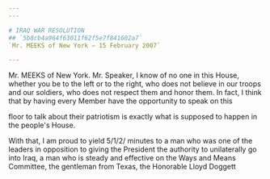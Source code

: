 ```yaml
---
---

# IRAQ WAR RESOLUTION
## `5b8cb4a964f63011f62f5e7f841602a7`
`Mr. MEEKS of New York — 15 February 2007`

---
```



Mr. MEEKS of New York. Mr. Speaker, I know of no one in this House, 
whether you be to the left or to the right, who does not believe in our 
troops and our soldiers, who does not respect them and honor them. In 
fact, I think that by having every Member have the opportunity to speak 
on this


floor to talk about their patriotism is exactly what is supposed to 
happen in the people's House.

With that, I am proud to yield 5/1/2/ minutes to a man who was one of 
the leaders in opposition to giving the President the authority to 
unilaterally go into Iraq, a man who is steady and effective on the 
Ways and Means Committee, the gentleman from Texas, the Honorable Lloyd 
Doggett